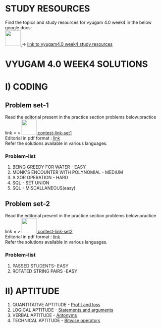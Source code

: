 # STUDY RESOURCES

Find the topics and study resources for vyugam 4.0 week4 in the below google docs: <br> 
<a href="https://docs.google.com/document/d/1cXyKJtGKdDmwfKrr_R2d-4zmJzJpjas5XDNcwJTaQsg/edit?usp=sharing">
  <img src="https://www.pinclipart.com/picdir/middle/523-5238864_book-cover-outline-clip-art-src-data-transparent.png" width="50"> 
</a>  => 
[link to vyugam4.0 week4 study resources](https://docs.google.com/document/d/1cXyKJtGKdDmwfKrr_R2d-4zmJzJpjas5XDNcwJTaQsg/edit?usp=sharing)

# VYUGAM 4.0 WEEK4 SOLUTIONS

# I) CODING

## Problem set-1
Read the editorial present in the practice section problems below:practice link = >
<a href="https://www.hackerearth.com/challenges/college/coimbatore-institute-of-technology-cit-test-draft-2-3/">
  <img src="https://cutshort.io/horizontal-og-image?img=https://cdn.cutshort.io/public/companies/57317456399e504f321f7f5d/hackerearth-logo" width="48"> 
</a>
[contest-link-set1](https://assessment.hackerearth.com/challenges/college/coimbatore-institute-of-technology-cit-test-draft-3/)
<br>
Editorial in pdf format : [link](https://drive.google.com/file/d/16Um8fPF6kp4kFbF0gulkNzIldsErleQJ/view?usp=sharing)
<br>
Refer the solutions available in various languages.
<br>

### Problem-list

1. BEING GREEDY FOR WATER - EASY
2. MONK'S ENCOUNTER WITH POLYNOMIAL - MEDIUM
3. A XOR OPERATION - HARD
4. SQL - SET UNION
5. SQL - MISCALLANEOUS(easy)

## Problem set-2
Read the editorial present in the practice section problems below:practice link = >
<a href="https://www.hackerearth.com/challenges/college/coimbatore-institute-of-technology-cit-test-draft-2-2/">
  <img src="https://cutshort.io/horizontal-og-image?img=https://cdn.cutshort.io/public/companies/57317456399e504f321f7f5d/hackerearth-logo" width="48"> 
</a>
[contest-link-set2](https://assessment.hackerearth.com/challenges/college/cit-vyugam-40-week-4-coding-mechcivilchem-2022-batch/)
<br>
Editorial in pdf format : [link](https://drive.google.com/file/d/17u1isYZ5wvDpv66xn1-6FsjXGJj499OW/view?usp=sharing)
<br>
Refer the solutions available in various languages.
<br>

### Problem-list

1. PASSED STUDENTS- EASY
2. ROTATED STRING PAIRS -EASY

# II) APTITUDE

1. QUANTITATIVE APTITUDE - [Profit and loss](https://drive.google.com/file/d/1nD-pnhdSJiywRuSxaNVZmrx6TxThOaaU/view?usp=sharing)
2. LOGICAL APTITUDE - [Statements and arguments]()
3. VERBAL APTITUDE - [Antonyms]()
4. TECHNICAL APTITUDE - [Bitwise operators](https://drive.google.com/file/d/19X5odrS65uJihP8DpD7IfxjxCex2_3J4/view?usp=sharing)
